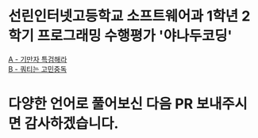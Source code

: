# 선린인터넷고등학교 소프트웨어과 1학년 2학기 프로그래밍 수행평가 '야나두코딩'

[A - 기만자 특검해라](https://github.com/eungyolee/sunrin-ps/blob/master/A/README.md)  
[B - 쿼티는 고민중독](https://github.com/eungyolee/sunrin-ps/blob/master/B/README.md)

# 다양한 언어로 풀어보신 다음 PR 보내주시면 감사하겠습니다.